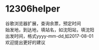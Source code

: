 # 12306helper
谷歌浏览器扩展，查询余票，预定时间<br>
始发地，到达地，填站名，如沈阳站，填沈阳<br>
出发时间，格式yyyy-mm-dd,如2017-08-01<br>
欢迎提出更好的建议
